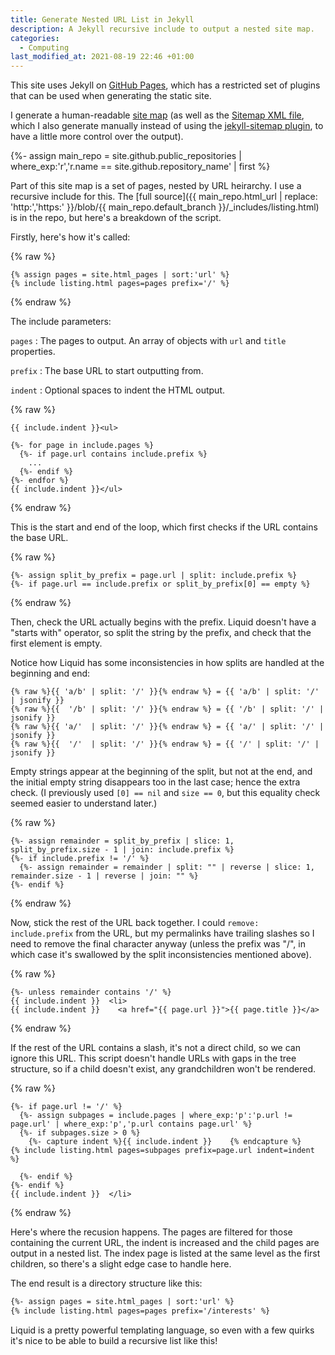 ```yaml
---
title: Generate Nested URL List in Jekyll
description: A Jekyll recursive include to output a nested site map.
categories:
  - Computing
last_modified_at: 2021-08-19 22:46 +01:00
---
```

This site uses Jekyll on [GitHub Pages](https://pages.github.com), which has a restricted set of
plugins that can be used when generating the static site.

I generate a human-readable [site map](/site-map/) (as well as the [Sitemap XML file](/sitemap.xml),
which I also generate manually instead of using the [jekyll-sitemap plugin](https://github.com/jekyll/jekyll-sitemap),
to have a little more control over the output).

{%- assign main_repo = site.github.public_repositories | where_exp:'r','r.name == site.github.repository_name' | first %}

Part of this site map is a set of pages, nested by URL heirarchy. I use a recursive include for this.
The [full source]({{ main_repo.html_url | replace: 'http:','https:' }}/blob/{{ main_repo.default_branch }}/_includes/listing.html)
is in the repo, but here's a breakdown of the script.

Firstly, here's how it's called:

{% raw %}
```liquid
{% assign pages = site.html_pages | sort:'url' %}
{% include listing.html pages=pages prefix='/' %}
```
{% endraw %}

The include parameters:

`pages`
: The pages to output. An array of objects with `url` and `title` properties.

`prefix`
: The base URL to start outputting from.

`indent`
: Optional spaces to indent the HTML output.

{% raw %}
```liquid
{{ include.indent }}<ul>

{%- for page in include.pages %}
  {%- if page.url contains include.prefix %}
    ...
  {%- endif %}
{%- endfor %}
{{ include.indent }}</ul>
```
{% endraw %}

This is the start and end of the loop, which first checks if the URL contains the base URL.

{% raw %}
```liquid
{%- assign split_by_prefix = page.url | split: include.prefix %}
{%- if page.url == include.prefix or split_by_prefix[0] == empty %}
```
{% endraw %}

Then, check the URL actually begins with the prefix. Liquid doesn't have a "starts with" operator,
so split the string by the prefix, and check that the first element is empty.

Notice how Liquid has some inconsistencies in how splits are handled at the beginning and end:

```liquid
{% raw %}{{ 'a/b' | split: '/' }}{% endraw %} = {{ 'a/b' | split: '/' | jsonify }}
{% raw %}{{  '/b' | split: '/' }}{% endraw %} = {{ '/b' | split: '/' | jsonify }}
{% raw %}{{ 'a/'  | split: '/' }}{% endraw %} = {{ 'a/' | split: '/' | jsonify }}
{% raw %}{{  '/'  | split: '/' }}{% endraw %} = {{ '/' | split: '/' | jsonify }}
```

Empty strings appear at the beginning of the split, but not at the end, and the initial empty string
disappears too in the last case; hence the extra check. (I previously used `[0] == nil` and `size == 0`,
but this equality check seemed easier to understand later.)

{% raw %}
```liquid
{%- assign remainder = split_by_prefix | slice: 1, split_by_prefix.size - 1 | join: include.prefix %}
{%- if include.prefix != '/' %}
  {%- assign remainder = remainder | split: "" | reverse | slice: 1, remainder.size - 1 | reverse | join: "" %}
{%- endif %}
```
{% endraw %}

Now, stick the rest of the URL back together. I could `remove: include.prefix` from the URL, but my
permalinks have trailing slashes so I need to remove the final character anyway (unless the prefix was
"/", in which case it's swallowed by the split inconsistencies mentioned above).

{% raw %}
```liquid
{%- unless remainder contains '/' %}
{{ include.indent }}  <li>
{{ include.indent }}    <a href="{{ page.url }}">{{ page.title }}</a>
```
{% endraw %}

If the rest of the URL contains a slash, it's not a direct child, so we can ignore this URL. This script
doesn't handle URLs with gaps in the tree structure, so if a child doesn't exist, any grandchildren
won't be rendered.

{% raw %}
```liquid
{%- if page.url != '/' %}
  {%- assign subpages = include.pages | where_exp:'p':'p.url != page.url' | where_exp:'p','p.url contains page.url' %}
  {%- if subpages.size > 0 %}
    {%- capture indent %}{{ include.indent }}    {% endcapture %}
{% include listing.html pages=subpages prefix=page.url indent=indent %}

  {%- endif %}
{%- endif %}
{{ include.indent }}  </li>
```
{% endraw %}

Here's where the recusion happens. The pages are filtered for those containing the current URL, the
indent is increased and the child pages are output in a nested list. The index page is listed at the
same level as the first children, so there's a slight edge case to handle here.

The end result is a directory structure like this:

```html
{%- assign pages = site.html_pages | sort:'url' %}
{% include listing.html pages=pages prefix='/interests' %}
```

Liquid is a pretty powerful templating language, so even with a few quirks it's nice to be able to build a recursive list like this!
